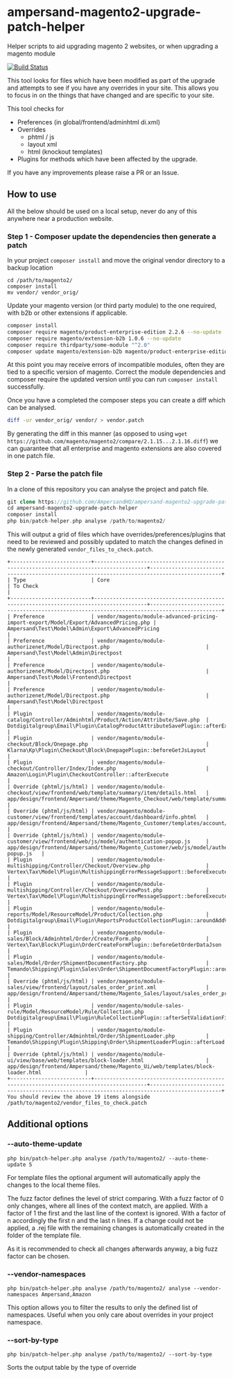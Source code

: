 # ampersand-magento2-upgrade-patch-helper

Helper scripts to aid upgrading magento 2 websites, or when upgrading a magento module

[![Build Status](https://travis-ci.org/AmpersandHQ/ampersand-magento2-upgrade-patch-helper.svg?branch=master)](https://travis-ci.org/AmpersandHQ/ampersand-magento2-upgrade-patch-helper)

This tool looks for files which have been modified as part of the upgrade and attempts to see if you have any overrides in your site. This allows you to focus in on the things that have changed and are specific to your site.

This tool checks for 
- Preferences (in global/frontend/adminhtml di.xml)
- Overrides 
  - phtml / js
  - layout xml
  - html (knockout templates)
- Plugins for methods which have been affected by the upgrade.

If you have any improvements please raise a PR or an Issue.

## How to use

All the below should be used on a local setup, never do any of this anywhere near a production website.

### Step 1 - Composer update the dependencies then generate a patch

In your project `composer install` and move the original vendor directory to a backup location

```
cd /path/to/magento2/
composer install
mv vendor/ vendor_orig/
```

Update your magento version (or third party module) to the one required, with b2b or other extensions if applicable.

```bash
composer install
composer require magento/product-enterprise-edition 2.2.6 --no-update
composer require magento/extension-b2b 1.0.6 --no-update
composer require thirdparty/some-module "^2.0" 
composer update magento/extension-b2b magento/product-enterprise-edition thirdparty/some-module --with-dependencies
```

At this point you may receive errors of incompatible modules, often they are tied to a specific version of magento. Correct the module dependencies and composer require the updated version until you can run `composer install` successfully.

Once you have a completed the composer steps you can create a diff which can be analysed.

```bash
diff -ur vendor_orig/ vendor/ > vendor.patch
```

By generating the diff in this manner (as opposed to using `wget https://github.com/magento/magento2/compare/2.1.15...2.1.16.diff`) we can guarantee that all enterprise and magento extensions are also covered in one patch file.

### Step 2 - Parse the patch file

In a clone of this repository you can analyse the project and patch file.


```php
git clone https://github.com/AmpersandHQ/ampersand-magento2-upgrade-patch-helper
cd ampersand-magento2-upgrade-patch-helper
composer install
php bin/patch-helper.php analyse /path/to/magento2/
```

This will output a grid of files which have overrides/preferences/plugins that need to be reviewed and possibly updated to match the changes defined in the newly generated `vendor_files_to_check.patch`.


```
+--------------------------+---------------------------------------------------------------------------------------+---------------------------------------------------------------------------------------------+
| Type                     | Core                                                                                  | To Check                                                                                    |
+--------------------------+---------------------------------------------------------------------------------------+---------------------------------------------------------------------------------------------+
| Preference               | vendor/magento/module-advanced-pricing-import-export/Model/Export/AdvancedPricing.php | Ampersand\Test\Model\Admin\Export\AdvancedPricing                                           |
| Preference               | vendor/magento/module-authorizenet/Model/Directpost.php                               | Ampersand\Test\Model\Admin\Directpost                                                       |
| Preference               | vendor/magento/module-authorizenet/Model/Directpost.php                               | Ampersand\Test\Model\Frontend\Directpost                                                    |
| Preference               | vendor/magento/module-authorizenet/Model/Directpost.php                               | Ampersand\Test\Model\Directpost                                                             |
| Plugin                   | vendor/magento/module-catalog/Controller/Adminhtml/Product/Action/Attribute/Save.php  | Dotdigitalgroup\Email\Plugin\CatalogProductAttributeSavePlugin::afterExecute                |
| Plugin                   | vendor/magento/module-checkout/Block/Onepage.php                                      | Klarna\Kp\Plugin\Checkout\Block\OnepagePlugin::beforeGetJsLayout                            |
| Plugin                   | vendor/magento/module-checkout/Controller/Index/Index.php                             | Amazon\Login\Plugin\CheckoutController::afterExecute                                        |
| Override (phtml/js/html) | vendor/magento/module-checkout/view/frontend/web/template/summary/item/details.html   | app/design/frontend/Ampersand/theme/Magento_Checkout/web/template/summary/item/details.html |
| Override (phtml/js/html) | vendor/magento/module-customer/view/frontend/templates/account/dashboard/info.phtml   | app/design/frontend/Ampersand/theme/Magento_Customer/templates/account/dashboard/info.phtml |
| Override (phtml/js/html) | vendor/magento/module-customer/view/frontend/web/js/model/authentication-popup.js     | app/design/frontend/Ampersand/theme/Magento_Customer/web/js/model/authentication-popup.js   |
| Plugin                   | vendor/magento/module-multishipping/Controller/Checkout/Overview.php                  | Vertex\Tax\Model\Plugin\MultishippingErrorMessageSupport::beforeExecute                     |
| Plugin                   | vendor/magento/module-multishipping/Controller/Checkout/OverviewPost.php              | Vertex\Tax\Model\Plugin\MultishippingErrorMessageSupport::beforeExecute                     |
| Plugin                   | vendor/magento/module-reports/Model/ResourceModel/Product/Collection.php              | Dotdigitalgroup\Email\Plugin\ReportsProductCollectionPlugin::aroundAddViewsCount            |
| Plugin                   | vendor/magento/module-sales/Block/Adminhtml/Order/Create/Form.php                     | Vertex\Tax\Block\Plugin\OrderCreateFormPlugin::beforeGetOrderDataJson                       |
| Plugin                   | vendor/magento/module-sales/Model/Order/ShipmentDocumentFactory.php                   | Temando\Shipping\Plugin\Sales\Order\ShipmentDocumentFactoryPlugin::aroundCreate             |
| Override (phtml/js/html) | vendor/magento/module-sales/view/frontend/layout/sales_order_print.xml                | app/design/frontend/Ampersand/theme/Magento_Sales/layout/sales_order_print.xml              |
| Plugin                   | vendor/magento/module-sales-rule/Model/ResourceModel/Rule/Collection.php              | Dotdigitalgroup\Email\Plugin\RuleCollectionPlugin::afterSetValidationFilter                 |
| Plugin                   | vendor/magento/module-shipping/Controller/Adminhtml/Order/ShipmentLoader.php          | Temando\Shipping\Plugin\Shipping\Order\ShipmentLoaderPlugin::afterLoad                      |
| Override (phtml/js/html) | vendor/magento/module-ui/view/base/web/templates/block-loader.html                    | app/design/frontend/Ampersand/theme/Magento_Ui/web/templates/block-loader.html              |
+--------------------------+---------------------------------------------------------------------------------------+---------------------------------------------------------------------------------------------+
You should review the above 19 items alongside /path/to/magento2/vendor_files_to_check.patch
```

## Additional options

### --auto-theme-update

```
php bin/patch-helper.php analyse /path/to/magento2/ --auto-theme-update 5
```

For template files the optional argument will automatically apply the changes to the local theme files.

The fuzz factor defines the level of strict comparing. With a fuzz factor of 0 only changes, where all lines of the context match, are applied. 
With a factor of 1 the first and the last line of the context is ignored. With a factor of n accordingly the first n and the last n lines.
If a change could not be applied, a .rej file with the remaining changes is automatically created in the folder of the template file. 

As it is recommended to check all changes afterwards anyway, a big fuzz factor can be chosen.


### --vendor-namespaces

```
php bin/patch-helper.php analyse /path/to/magento2/ analyse --vendor-namespaces Ampersand,Amazon
```

This option allows you to filter the results to only the defined list of namespaces. Useful when you only care about overrides in your project namespace.


### --sort-by-type

```
php bin/patch-helper.php analyse /path/to/magento2/ --sort-by-type
```

Sorts the output table by the type of override